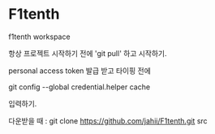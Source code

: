 # F1tenth
f1tenth workspace

항상 프로젝트 시작하기 전에 'git pull' 하고 시작하기.

personal access token 발급 받고 타이핑 전에

git config --global credential.helper cache

입력하기.

다운받을 때 : git clone https://github.com/jahii/F1tenth.git src
